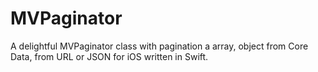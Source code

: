 MVPaginator
===========

A delightful MVPaginator class with pagination a array, object from Core Data, from URL or JSON for iOS written in Swift.
